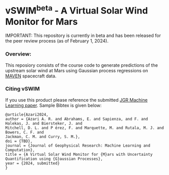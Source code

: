 # vSWIM<sup>beta</sup> - A Virtual Solar Wind Monitor for Mars 

IMPORTANT: This repository is currently in beta and has been released for the peer review process (as of February 1, 2024). 

### Overview: 

This reposiory consists of the course code to generate predictions of the upstream solar wind at Mars using Gaussian process regressions on [MAVEN](https://mars.nasa.gov/maven/) spacecraft data.

### Citing vSWIM

If you use this product please reference the submitted [JGR Machine Learning paper](PENDING). Sample Bibtex is given below:

```
@article{Azari2024,
author = {Azari A. R. and Abrahams, E. and Sapienza, and F. and Halekas, J. and Biersteker, J. and 
Mitchell, D. L. and P ́erez, F. and Marquette, M. and Rutala, M. J. and Bowers, C. F. and 
Jackman, C. M. and Curry, S. M.},
doi = {TBD},
journal = {Journal of Geophysical Research: Machine Learning and Computation},
title = {A Virtual Solar Wind Monitor for {M}ars with Uncertainty Quantification using {G}aussian Processes},
year = {2024, submitted}
}
```
